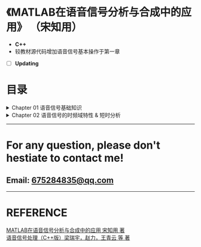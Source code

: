 # 《MATLAB在语音信号分析与合成中的应用》 （宋知用）

- **C++**
- 较教材源代码增加语音信号基本操作于第一章
- [ ] **Updating**

# 目录

<details> 
<summary>Chapter 01 语音信号基础知识</summary> <p style="text-align:left">
<a href ="./Chapter01_AduioFundamental/Chapter01_AduioFundamental/audioread.cpp">1.1 语音信号的读取</a> <br>
<a href ="./Chapter01_AduioFundamental/Chapter01_AduioFundamental/audioplot.cpp">1.2 语音信号波形的绘制</a> <br>
<a href ="./Chapter01_AduioFundamental/Chapter01_AduioFundamental/enframe.cpp">1.3 窗函数</a> <br>
<a href ="./Chapter01_AduioFundamental/Chapter01_AduioFundamental/enframe.cpp">1.4 加窗分帧</a> <br>
<a href ="./Chapter01_AduioFundamental/Chapter01_AduioFundamental/resample.cpp">1.5 语音信号的重采样</a> <br>
<a href ="./Chapter01_AduioFundamental/Chapter01_AduioFundamental/audiowrite.cpp">1.6 语音信号的写入</a> <br>
<a href ="./Chapter01_AduioFundamental/Chapter01_AduioFundamental/dc_removal.cpp">1.6 语音信号的去直流</a> <br>
</p></details>

<details> 
<summary>Chapter 02 语音信号的时频域特性 & 短时分析</summary> <p style="text-align:left">
<a href ="./Chapter02_TFDomain_ShortTime/Chapter02_TFDomain_ShortTime/universal.cpp">2.1 语音信号的通用操作 （读写、绘制波形、加窗分帧、重采样）</a> <br>
<a href ="./Chapter02_TFDomain_ShortTime/Chapter02_TFDomain_ShortTime/short_time_energy.cpp">2.2 语音信号的短时能量 （pr_2_3_1）</a> <br>
<a href ="./Chapter02_TFDomain_ShortTime/Chapter02_TFDomain_ShortTime/short_time_zero_cross.cpp">2.2 语音信号的短时平均过零率 （pr_2_3_2）</a> <br>
<a href ="./Chapter02_TFDomain_ShortTime/Chapter02_TFDomain_ShortTime/xcorr.cpp">2.3 语音信号的短时自相关 </a> <br>
<a href ="./Chapter02_TFDomain_ShortTime/Chapter02_TFDomain_ShortTime/stamd.cpp">2.4 语音信号的短时平均幅度差 </a> <br>
</p></details>

------
# For any question, please don't hestiate to contact me!
## Email: 675284835@qq.com
------

# REFERENCE

[MATLAB在语音信号分析与合成中的应用 宋知用 著](https://item.jd.com/12271572.html) <br> 
[语音信号处理（C++版）梁瑞宇，赵力，王青云 等 著](https://item.jd.com/12313550.html) <br> 


